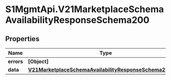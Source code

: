 # S1MgmtApi.V21MarketplaceSchemaAvailabilityResponseSchema200

## Properties
Name | Type | Description | Notes
------------ | ------------- | ------------- | -------------
**errors** | **[Object]** | Errors | [optional] 
**data** | [**V21MarketplaceSchemaAvailabilityResponseSchema200Data**](V21MarketplaceSchemaAvailabilityResponseSchema200Data.md) |  | [optional] 


